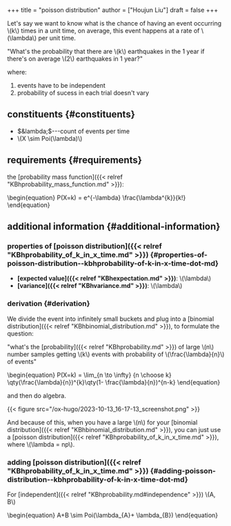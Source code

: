 +++
title = "poisson distribution"
author = ["Houjun Liu"]
draft = false
+++

Let's say we want to know what is the chance of having an event occurring \\(k\\) times in a unit time, on average, this event happens at a rate of \\(\lambda\\) per unit time.

"What's the probability that there are \\(k\\) earthquakes in the 1 year if there's on average \\(2\\) earthquakes in 1 year?"

where:

1.  events have to be independent
2.  probability of sucess in each trial doesn't vary


## constituents {#constituents}

-   $&lambda;$---count of events per time
-   \\(X \sim Poi(\lambda)\\)


## requirements {#requirements}

the [probability mass function]({{< relref "KBhprobability_mass_function.md" >}}):

\begin{equation}
P(X=k) = e^{-\lambda} \frac{\lambda^{k}}{k!}
\end{equation}


## additional information {#additional-information}


### properties of [poisson distribution]({{< relref "KBhprobability_of_k_in_x_time.md" >}}) {#properties-of-poisson-distribution--kbhprobability-of-k-in-x-time-dot-md}

-   **[expected value]({{< relref "KBhexpectation.md" >}})**: \\(\lambda\\)
-   **[variance]({{< relref "KBhvariance.md" >}})**: \\(\lambda\\)


### derivation {#derivation}

We divide the event into infinitely small buckets and plug into a [binomial distribution]({{< relref "KBhbinomial_distribution.md" >}}), to formulate the question:

"what's the [probability]({{< relref "KBhprobability.md" >}}) of large \\(n\\) number samples getting \\(k\\) events with probability of \\(\frac{\lambda}{n}\\) of events"

\begin{equation}
P(X=k) = \lim\_{n \to \infty} {n \choose k} \qty(\frac{\lambda}{n})^{k}\qty(1- \frac{\lambda}{n})^{n-k}
\end{equation}

and then do algebra.

{{< figure src="/ox-hugo/2023-10-13_16-17-13_screenshot.png" >}}

And because of this, when you have a large \\(n\\) for your [binomial distribution]({{< relref "KBhbinomial_distribution.md" >}}), you can just use a [poisson distribution]({{< relref "KBhprobability_of_k_in_x_time.md" >}}), where \\(\lambda = np\\).


### adding [poisson distribution]({{< relref "KBhprobability_of_k_in_x_time.md" >}}) {#adding-poisson-distribution--kbhprobability-of-k-in-x-time-dot-md}

For [independent]({{< relref "KBhprobability.md#independence" >}}) \\(A, B\\)

\begin{equation}
A+B \sim Poi(\lambda\_{A}+ \lambda\_{B})
\end{equation}
